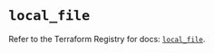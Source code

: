 # `local_file`

Refer to the Terraform Registry for docs: [`local_file`](https://registry.terraform.io/providers/hashicorp/local/2.5.3/docs/resources/file).
